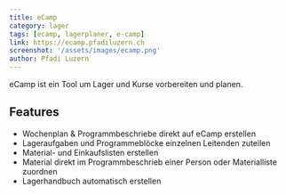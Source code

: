 ```yaml
---
title: eCamp
category: lager
tags: [ecamp, lagerplaner, e-camp]
link: https://ecamp.pfadiluzern.ch
screenshot: '/assets/images/ecamp.png'
author: Pfadi Luzern
---
```


eCamp ist ein Tool um Lager und Kurse vorbereiten und planen.

## Features

* Wochenplan & Programmbeschriebe direkt auf eCamp erstellen
* Lageraufgaben und Programmeblöcke einzelnen Leitenden zuteilen
* Material- und Einkaufslisten erstellen
* Material direkt im Programmbeschrieb einer Person oder Materialliste zuordnen
* Lagerhandbuch automatisch erstellen
